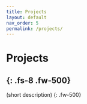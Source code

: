```yaml
---
title: Projects
layout: default
nav_order: 5
permalink: /projects/
---
```


# Projects
{: .fs-8 .fw-500}
---

(short description)
{: .fw-500}